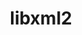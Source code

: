 ---
title: "libxml2"
layout: cache
categories: [package, v0.19]
meta: {"versions": ["2.10.1"], "compilers": ["gcc@=11.1.0", "gcc@=7.3.1", "gcc@=7.5.0", "gcc@=8.4.0", "oneapi@=2022.1.0"], "oss": ["amzn2", "ubuntu18.04", "ubuntu20.04"], "platforms": ["linux"], "targets": ["aarch64", "neoverse_n1", "x86_64", "x86_64_v3"], "stacks": ["aws-ahug", "aws-ahug-aarch64", "aws-isc", "aws-isc-aarch64", "build_systems", "data-vis-sdk", "e4s", "e4s-oneapi", "ml-cpu", "ml-cuda", "ml-rocm", "radiuss", "radiuss-aws", "radiuss-aws-aarch64", "tutorial"], "num_specs": 11, "num_specs_by_stack": {"aws-isc-aarch64": 2, "aws-ahug-aarch64": 2, "radiuss-aws-aarch64": 2, "aws-isc": 1, "aws-ahug": 1, "ml-cuda": 1, "radiuss-aws": 1, "ml-cpu": 1, "ml-rocm": 1, "build_systems": 1, "tutorial": 2, "radiuss": 1, "data-vis-sdk": 1, "e4s": 2, "e4s-oneapi": 1}}
spec_details: [{"hash": "kpa27xav7r2cjzktaylqekwdehfzn6j7", "compiler": "gcc@=7.3.1", "versions": ["2.10.1"], "os": "amzn2", "platform": "linux", "target": "aarch64", "variants": ["build_system=autotools", "~python"], "stacks": ["aws-isc-aarch64", "aws-ahug-aarch64"], "size": "-", "tarball": "https://binaries.spack.io/releases/v0.19/build_cache/linux-amzn2-aarch64/gcc-7.3.1/libxml2-2.10.1/linux-amzn2-aarch64-gcc-7.3.1-libxml2-2.10.1-kpa27xav7r2cjzktaylqekwdehfzn6j7.spack"}, {"hash": "bmnyvpwrp2gclbdvnfmmywwg7jnofrkv", "compiler": "gcc@=7.3.1", "versions": ["2.10.1"], "os": "amzn2", "platform": "linux", "target": "aarch64", "variants": ["build_system=autotools", "~python"], "stacks": ["radiuss-aws-aarch64"], "size": "-", "tarball": "https://binaries.spack.io/releases/v0.19/build_cache/linux-amzn2-aarch64/gcc-7.3.1/libxml2-2.10.1/linux-amzn2-aarch64-gcc-7.3.1-libxml2-2.10.1-bmnyvpwrp2gclbdvnfmmywwg7jnofrkv.spack"}, {"hash": "7gi2h25cqrrnedjxhkuwr3ksidje74js", "compiler": "gcc@=7.3.1", "versions": ["2.10.1"], "os": "amzn2", "platform": "linux", "target": "neoverse_n1", "variants": ["build_system=autotools", "~python"], "stacks": ["aws-isc-aarch64", "aws-ahug-aarch64"], "size": "-", "tarball": "https://binaries.spack.io/releases/v0.19/build_cache/linux-amzn2-neoverse_n1/gcc-7.3.1/libxml2-2.10.1/linux-amzn2-neoverse_n1-gcc-7.3.1-libxml2-2.10.1-7gi2h25cqrrnedjxhkuwr3ksidje74js.spack"}, {"hash": "tnehygs55w6udelbqhe2ha26xgmlgz2s", "compiler": "gcc@=7.3.1", "versions": ["2.10.1"], "os": "amzn2", "platform": "linux", "target": "neoverse_n1", "variants": ["build_system=autotools", "~python"], "stacks": ["radiuss-aws-aarch64"], "size": "-", "tarball": "https://binaries.spack.io/releases/v0.19/build_cache/linux-amzn2-neoverse_n1/gcc-7.3.1/libxml2-2.10.1/linux-amzn2-neoverse_n1-gcc-7.3.1-libxml2-2.10.1-tnehygs55w6udelbqhe2ha26xgmlgz2s.spack"}, {"hash": "amlogrhlk3jbvnjn6unhhacqok34dhor", "compiler": "gcc@=7.3.1", "versions": ["2.10.1"], "os": "amzn2", "platform": "linux", "target": "x86_64_v3", "variants": ["build_system=autotools", "~python"], "stacks": ["aws-isc", "aws-ahug"], "size": "-", "tarball": "https://binaries.spack.io/releases/v0.19/build_cache/linux-amzn2-x86_64_v3/gcc-7.3.1/libxml2-2.10.1/linux-amzn2-x86_64_v3-gcc-7.3.1-libxml2-2.10.1-amlogrhlk3jbvnjn6unhhacqok34dhor.spack"}, {"hash": "gkrzkkkmasypw72vo46suiknknxrl6ab", "compiler": "gcc@=7.3.1", "versions": ["2.10.1"], "os": "amzn2", "platform": "linux", "target": "x86_64_v3", "variants": ["build_system=autotools", "~python"], "stacks": ["ml-cuda", "radiuss-aws", "ml-cpu", "ml-rocm"], "size": "-", "tarball": "https://binaries.spack.io/releases/v0.19/build_cache/linux-amzn2-x86_64_v3/gcc-7.3.1/libxml2-2.10.1/linux-amzn2-x86_64_v3-gcc-7.3.1-libxml2-2.10.1-gkrzkkkmasypw72vo46suiknknxrl6ab.spack"}, {"hash": "4aq5aj2n5u2n3dbrb76pnhoil6tv3e4e", "compiler": "gcc@=7.5.0", "versions": ["2.10.1"], "os": "ubuntu18.04", "platform": "linux", "target": "x86_64", "variants": ["build_system=autotools", "~python"], "stacks": ["build_systems", "tutorial", "radiuss", "data-vis-sdk"], "size": "-", "tarball": "https://binaries.spack.io/releases/v0.19/build_cache/linux-ubuntu18.04-x86_64/gcc-7.5.0/libxml2-2.10.1/linux-ubuntu18.04-x86_64-gcc-7.5.0-libxml2-2.10.1-4aq5aj2n5u2n3dbrb76pnhoil6tv3e4e.spack"}, {"hash": "nmtajkshlz2tsew7s3zhexjl5nqxm4n4", "compiler": "gcc@=11.1.0", "versions": ["2.10.1"], "os": "ubuntu20.04", "platform": "linux", "target": "x86_64", "variants": ["build_system=autotools", "~python"], "stacks": ["e4s"], "size": "-", "tarball": "https://binaries.spack.io/releases/v0.19/build_cache/linux-ubuntu20.04-x86_64/gcc-11.1.0/libxml2-2.10.1/linux-ubuntu20.04-x86_64-gcc-11.1.0-libxml2-2.10.1-nmtajkshlz2tsew7s3zhexjl5nqxm4n4.spack"}, {"hash": "rsueryued5ulmbop3bck4av3233zfu46", "compiler": "gcc@=8.4.0", "versions": ["2.10.1"], "os": "ubuntu18.04", "platform": "linux", "target": "x86_64", "variants": ["build_system=autotools", "~python"], "stacks": ["tutorial"], "size": "-", "tarball": "https://binaries.spack.io/releases/v0.19/build_cache/linux-ubuntu18.04-x86_64/gcc-8.4.0/libxml2-2.10.1/linux-ubuntu18.04-x86_64-gcc-8.4.0-libxml2-2.10.1-rsueryued5ulmbop3bck4av3233zfu46.spack"}, {"hash": "lac74nvvatm6gpnd5eciux2wjcfevhy4", "compiler": "gcc@=11.1.0", "versions": ["2.10.1"], "os": "ubuntu20.04", "platform": "linux", "target": "x86_64", "variants": ["build_system=autotools", "~python"], "stacks": ["e4s"], "size": "-", "tarball": "https://binaries.spack.io/releases/v0.19/build_cache/linux-ubuntu20.04-x86_64/gcc-11.1.0/libxml2-2.10.1/linux-ubuntu20.04-x86_64-gcc-11.1.0-libxml2-2.10.1-lac74nvvatm6gpnd5eciux2wjcfevhy4.spack"}, {"hash": "twinajfmgdkkydmxvbufnvpyn6bzsfbk", "compiler": "oneapi@=2022.1.0", "versions": ["2.10.1"], "os": "ubuntu20.04", "platform": "linux", "target": "x86_64", "variants": ["build_system=autotools", "~python"], "stacks": ["e4s-oneapi"], "size": "-", "tarball": "https://binaries.spack.io/releases/v0.19/build_cache/linux-ubuntu20.04-x86_64/oneapi-2022.1.0/libxml2-2.10.1/linux-ubuntu20.04-x86_64-oneapi-2022.1.0-libxml2-2.10.1-twinajfmgdkkydmxvbufnvpyn6bzsfbk.spack"}]
---